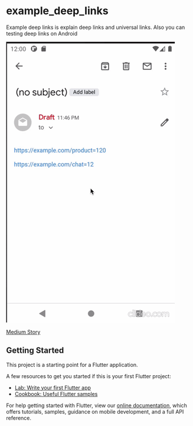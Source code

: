 # example_deep_links

Example deep links is explain deep links and universal links. Also you can testing deep links on Android

![](deep_link.gif)

[Medium Story](https://hasankarli.medium.com/flutter-da-deep-links-ve-universal-links-ffbd19e45a43)

## Getting Started

This project is a starting point for a Flutter application.

A few resources to get you started if this is your first Flutter project:

- [Lab: Write your first Flutter app](https://flutter.dev/docs/get-started/codelab)
- [Cookbook: Useful Flutter samples](https://flutter.dev/docs/cookbook)

For help getting started with Flutter, view our
[online documentation](https://flutter.dev/docs), which offers tutorials,
samples, guidance on mobile development, and a full API reference.
